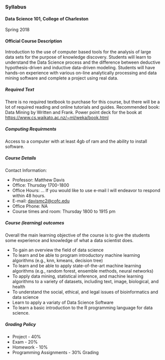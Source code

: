 ### Syllabus

#### Data Science 101, College of Charleston

Spring 2018

#### Official Course Description

Introduction to the use of computer based tools for the analysis of large data sets for the purpose of knowledge discovery. Students will learn to understand the Data Science process and the difference between deductive hypothesis-driven and inductive data-driven modeling. Students will have hands-on experience with various on-line analytically processing and data mining software and complete a project using real data.

##### Required Text

There is no required textbook to purchase for this course, but there will be a lot of required reading and online tutorials and guides. 
Recommended book: Data Mining by Written and Frank.
Power point deck for the book at  https://www.cs.waikato.ac.nz/~ml/weka/book.html

##### Computing Requirments

Access to a computer with at least 4gb of ram and the ability to install software.

##### Course Details

Contact Information:

*	Professor: Matthew Davis
*	Office: Thursday 1700-1800
*	Office Hours: … If you would like to use e-mail I will endeavor to respond within 48 hours.
*	E-mail: davismc2@cofc.edu
*	Office Phone: NA
*	Course times and room: Thursday 1800 to 1915 pm

##### Course (learning) outcomes

Overall the main learning objective of the course is to give the students some experience and knowledge of what a data scientist does.

*	To gain an overview the field of data science
*	To learn and be able to program introductory machine learning algorithms (e.g., knn, kmeans, decision tree)
*	To learn and be able to apply state-of-the-art machine learning algorithms (e.g., random forest, ensemble methods, neural networks)
*	To apply data mining, statistical inference, and machine learning algorithms to a variety of datasets, including text, image, biological, and health
*	To understand the social, ethical, and legal issues of bioinformatics and data science
* Learn to apply a variaty of Data Science Software
*	To learn a basic introduction to the R programming language for data science.  

##### Grading Policy

*	Project - 40%
*	Exam - 20%
*	Homework - 10%
*	Programming Assignments - 30%
Grading 

